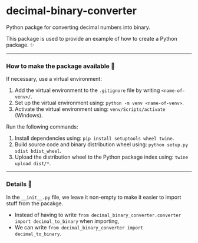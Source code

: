 # decimal-binary-converter
Python packge for converting decimal numbers into binary.

This package is used to provide an example of how to create a Python package. ✨

---

### How to make the package available 🙌

If necessary, use a virtual environment:
1. Add the virtual environment to the `.gitignore` file by writing `<name-of-venv>/`.
2. Set up the virtual environment using: `python -m venv <name-of-venv>`.
3. Activate the virtual environment using: `venv/Scripts/activate` (Windows).


Run the following commands:
1. Install dependencies using: `pip install setuptools wheel twine`.
2. Build source code and binary distribution wheel using: `python setup.py sdist bdist_wheel`.
3. Upload the distribution wheel to the Python package index using: `twine upload dist/*`.

---

### Details 🔎

In the `__init__.py` file, we leave it non-empty to make it easier to import stuff from the pacakge.
- Instead of having to write `from decimal_binary_converter.converter import decimal_to_binary` when importing,
- We can write `from decimal_binary_converter import decimal_to_binary`.

